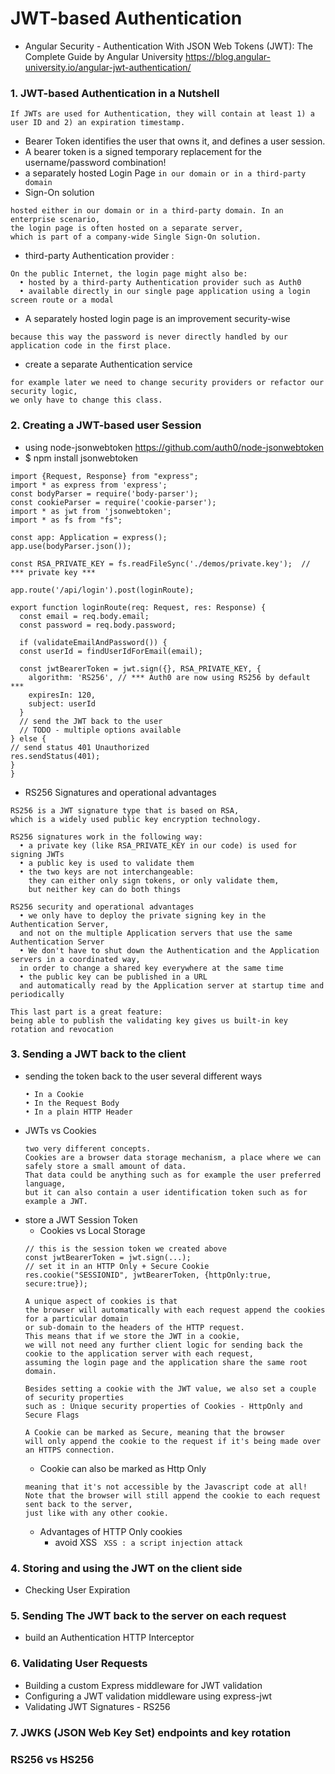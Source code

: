 
# JWT-based Authentication
- Angular Security - Authentication With JSON Web Tokens (JWT): The Complete Guide by Angular University
https://blog.angular-university.io/angular-jwt-authentication/

### 1. JWT-based Authentication in a Nutshell
```
If JWTs are used for Authentication, they will contain at least 1) a user ID and 2) an expiration timestamp.
```
  - Bearer Token identifies the user that owns it, and defines a user session.
  - A bearer token is a signed temporary replacement for the username/password combination!
  - a separately hosted Login Page ```in our domain or in a third-party domain```
  - Sign-On solution
  ```
  hosted either in our domain or in a third-party domain. In an enterprise scenario, 
  the login page is often hosted on a separate server, 
  which is part of a company-wide Single Sign-On solution. 
  ```
  - third-party Authentication provider : 
  ```
  On the public Internet, the login page might also be:
    • hosted by a third-party Authentication provider such as Auth0
    • available directly in our single page application using a login screen route or a modal
  ```
  - A separately hosted login page is an improvement security-wise 
  ```
  because this way the password is never directly handled by our application code in the first place.
  ```
  - create a separate Authentication service
  ```
  for example later we need to change security providers or refactor our security logic, 
  we only have to change this class.
  ```
### 2. Creating a JWT-based user Session
  - using node-jsonwebtoken 
  https://github.com/auth0/node-jsonwebtoken
  - $ npm install jsonwebtoken
  ```
  import {Request, Response} from "express";
  import * as express from 'express';
  const bodyParser = require('body-parser');
  const cookieParser = require('cookie-parser');
  import * as jwt from 'jsonwebtoken';
  import * as fs from "fs";
  
  const app: Application = express();
  app.use(bodyParser.json()); 
  
  const RSA_PRIVATE_KEY = fs.readFileSync('./demos/private.key');  // *** private key ***
  
  app.route('/api/login').post(loginRoute);
  
  export function loginRoute(req: Request, res: Response) {
    const email = req.body.email;
    const password = req.body.password;
    
    if (validateEmailAndPassword()) {
    const userId = findUserIdForEmail(email);
    
    const jwtBearerToken = jwt.sign({}, RSA_PRIVATE_KEY, {
      algorithm: 'RS256', // *** Auth0 are now using RS256 by default ***
      expiresIn: 120,
      subject: userId
    }
    // send the JWT back to the user
    // TODO - multiple options available
  } else {
  // send status 401 Unauthorized
  res.sendStatus(401);
  }
 }
```
- RS256 Signatures and operational advantages
```
RS256 is a JWT signature type that is based on RSA, 
which is a widely used public key encryption technology.

RS256 signatures work in the following way:
  • a private key (like RSA_PRIVATE_KEY in our code) is used for signing JWTs
  • a public key is used to validate them
  • the two keys are not interchangeable: 
    they can either only sign tokens, or only validate them, 
    but neither key can do both things
  
RS256 security and operational advantages
  • we only have to deploy the private signing key in the Authentication Server, 
  and not on the multiple Application servers that use the same Authentication Server
  • We don't have to shut down the Authentication and the Application servers in a coordinated way, 
  in order to change a shared key everywhere at the same time
  • the public key can be published in a URL 
  and automatically read by the Application server at startup time and periodically

This last part is a great feature: 
being able to publish the validating key gives us built-in key rotation and revocation
```
### 3. Sending a JWT back to the client
  - sending the token back to the user several different ways
    ```
    • In a Cookie
    • In the Request Body
    • In a plain HTTP Header
    ```
  - JWTs vs Cookies
    ```
    two very different concepts. 
    Cookies are a browser data storage mechanism, a place where we can safely store a small amount of data.
    That data could be anything such as for example the user preferred language, 
    but it can also contain a user identification token such as for example a JWT.
    ```
  - store a JWT Session Token 
    - Cookies vs Local Storage
    ```
    // this is the session token we created above
    const jwtBearerToken = jwt.sign(...);
    // set it in an HTTP Only + Secure Cookie
    res.cookie("SESSIONID", jwtBearerToken, {httpOnly:true, secure:true});
    ```
    ```
    A unique aspect of cookies is that 
    the browser will automatically with each request append the cookies for a particular domain 
    or sub-domain to the headers of the HTTP request.
    This means that if we store the JWT in a cookie, 
    we will not need any further client logic for sending back the cookie to the application server with each request, 
    assuming the login page and the application share the same root domain.
    
    Besides setting a cookie with the JWT value, we also set a couple of security properties 
    such as : Unique security properties of Cookies - HttpOnly and Secure Flags
    
    A Cookie can be marked as Secure, meaning that the browser 
    will only append the cookie to the request if it's being made over an HTTPS connection.
    ```
    - Cookie can also be marked as Http Only
    ```
    meaning that it's not accessible by the Javascript code at all! 
    Note that the browser will still append the cookie to each request sent back to the server, 
    just like with any other cookie.
    ```
    - Advantages of HTTP Only cookies
      - avoid XSS ``` XSS : a script injection attack```
      
### 4. Storing and using the JWT on the client side
  - Checking User Expiration
### 5. Sending The JWT back to the server on each request
  - build an Authentication HTTP Interceptor
### 6. Validating User Requests
 - Building a custom Express middleware for JWT validation
 - Configuring a JWT validation middleware using express-jwt
 - Validating JWT Signatures - RS256
### 7. JWKS (JSON Web Key Set) endpoints and key rotation
### RS256 vs HS256
